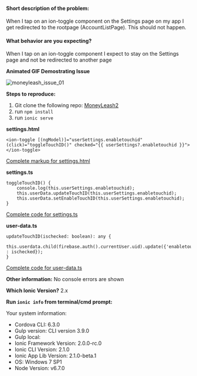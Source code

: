 #### Short description of the problem:

When I tap on an ion-toggle component on the Settings page on my app I get redirected to the rootpage (AccountListPage). This should not happen.

#### What behavior are you expecting?

When I tap on an ion-toggle component I expect to stay on the Settings page and not be redirected to another page

**Animated GIF Demostrating Issue**
 
![moneyleash_issue_01](https://cloud.githubusercontent.com/assets/6364855/19134694/964a8710-8b2d-11e6-8632-b23929b39a8d.gif)


**Steps to reproduce:**
1. Git clone the following repo: [MoneyLeash2](https://github.com/gigocabrera/MoneyLeash2)
2. run `npm install`
3. run `ionic serve`

**settings.html**
```
<ion-toggle [(ngModel)]="userSettings.enabletouchid" (click)="toggleTouchID()" checked="{{ userSettings?.enabletouchid }}"></ion-toggle>
```
[Complete markup for settings.html](https://github.com/gigocabrera/MoneyLeash2/blob/master/src/pages/mysettings/settings/settings.html#L55)

 
**settings.ts**
```
toggleTouchID() {
    console.log(this.userSettings.enabletouchid);
    this.userData.updateTouchID(this.userSettings.enabletouchid);
    this.userData.setEnableTouchID(this.userSettings.enabletouchid);
}
```
[Complete code for settings.ts](https://github.com/gigocabrera/MoneyLeash2/blob/master/src/pages/mysettings/settings/settings.ts#L59)


**user-data.ts**
```
updateTouchID(ischecked: boolean): any {
    this.userdata.child(firebase.auth().currentUser.uid).update({'enabletouchid' : ischecked});
}
```
[Complete code for user-data.ts](https://github.com/gigocabrera/MoneyLeash2/blob/master/src/providers/user-data.ts#L101)



**Other information:** 
No console errors are shown
 

**Which Ionic Version?**  2.x

**Run `ionic info` from terminal/cmd prompt:**

Your system information:

* Cordova CLI: 6.3.0
* Gulp version:  CLI version 3.9.0
* Gulp local:
* Ionic Framework Version: 2.0.0-rc.0
* Ionic CLI Version: 2.1.0
* Ionic App Lib Version: 2.1.0-beta.1
* OS: Windows 7 SP1
* Node Version: v6.7.0
